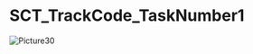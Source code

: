 # SCT_TrackCode_TaskNumber1

![Picture30](https://github.com/user-attachments/assets/fe6cf327-28c2-41b8-b4af-f52c7637b969)
